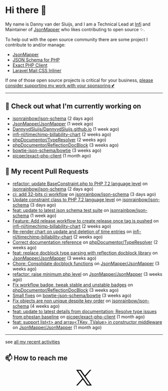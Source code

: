 # Hi there 👋



My name is Danny van der Sluijs, and I am a Technical Lead at [Infi](https://www.infi.nl) and Maintainer of [JsonMapper](https://jsonmapper.net) who likes contributing to open source ✨.

To help out with the open source community there are some project I contribute to and/or manage:
- [JsonMapper](https://github.com/JsonMapper/JsonMapper)
- [JSON Schema for PHP](https://github.com/jsonrainbow/json-schema)
- [Exact PHP Client](https://github.com/picqer/exact-php-client)
- [Laravel Mail CSS Inliner](https://github.com/fedeisas/laravel-mail-css-inliner)

If one of those open source projects is critical for your business, [please consider supporting my work with your sponsoring 💕](https://github.com/sponsors/DannyvdSluijs)

---

## 🔭 Check out what I'm currently working on

- [jsonrainbow/json-schema](https://github.com/jsonrainbow/json-schema) (2 days ago)
- [JsonMapper/JsonMapper](https://github.com/JsonMapper/JsonMapper) (1 week ago)
- [DannyvdSluijs/DannyvdSluijs.github.io](https://github.com/DannyvdSluijs/DannyvdSluijs.github.io) (1 week ago)
- [infi-nl/timechimp-billability-chart](https://github.com/infi-nl/timechimp-billability-chart) (2 weeks ago)
- [phpDocumentor/TypeResolver](https://github.com/phpDocumentor/TypeResolver) (2 weeks ago)
- [phpDocumentor/ReflectionDocBlock](https://github.com/phpDocumentor/ReflectionDocBlock) (3 weeks ago)
- [bowtie-json-schema/bowtie](https://github.com/bowtie-json-schema/bowtie) (3 weeks ago)
- [picqer/exact-php-client](https://github.com/picqer/exact-php-client) (1 month ago)

## 🔨 My recent Pull Requests

- [refactor: update BaseConstraint.php to PHP 7.2 language level](https://github.com/jsonrainbow/json-schema/pull/826) on [jsonrainbow/json-schema](https://github.com/jsonrainbow/json-schema) (2 days ago)
- [ci: add 32-bits ci workflow](https://github.com/jsonrainbow/json-schema/pull/825) on [jsonrainbow/json-schema](https://github.com/jsonrainbow/json-schema) (3 days ago)
- [Update constraint class to PHP 7.2 language level](https://github.com/jsonrainbow/json-schema/pull/824) on [jsonrainbow/json-schema](https://github.com/jsonrainbow/json-schema) (3 days ago)
- [feat: update to latest json schema test suite](https://github.com/jsonrainbow/json-schema/pull/821) on [jsonrainbow/json-schema](https://github.com/jsonrainbow/json-schema) (1 week ago)
- [Feature: Add release workflow to create release once tag is pushed](https://github.com/infi-nl/timechimp-billability-chart/pull/23) on [infi-nl/timechimp-billability-chart](https://github.com/infi-nl/timechimp-billability-chart) (2 weeks ago)
- [Re-render chart on update and deletion of time entries](https://github.com/infi-nl/timechimp-billability-chart/pull/22) on [infi-nl/timechimp-billability-chart](https://github.com/infi-nl/timechimp-billability-chart) (2 weeks ago)
- [Correct documentation reference](https://github.com/phpDocumentor/TypeResolver/pull/216) on [phpDocumentor/TypeResolver](https://github.com/phpDocumentor/TypeResolver) (2 weeks ago)
- [feat: replace docblock type parsing with reflection docblock library](https://github.com/JsonMapper/JsonMapper/pull/199) on [JsonMapper/JsonMapper](https://github.com/JsonMapper/JsonMapper) (3 weeks ago)
- [Chore: Consolidate docblock functions](https://github.com/JsonMapper/JsonMapper/pull/198) on [JsonMapper/JsonMapper](https://github.com/JsonMapper/JsonMapper) (3 weeks ago)
- [refactor: raise minimum php level](https://github.com/JsonMapper/JsonMapper/pull/197) on [JsonMapper/JsonMapper](https://github.com/JsonMapper/JsonMapper) (3 weeks ago)
- [Fix workflow badge, tweak stable and unstable badges](https://github.com/phpDocumentor/ReflectionDocBlock/pull/410) on [phpDocumentor/ReflectionDocBlock](https://github.com/phpDocumentor/ReflectionDocBlock) (3 weeks ago)
- [Small fixes](https://github.com/bowtie-json-schema/bowtie/pull/1958) on [bowtie-json-schema/bowtie](https://github.com/bowtie-json-schema/bowtie) (3 weeks ago)
- [Fix objects are non unique despite key order](https://github.com/jsonrainbow/json-schema/pull/819) on [jsonrainbow/json-schema](https://github.com/jsonrainbow/json-schema) (4 weeks ago)
- [feat: update to latest details from documentation; Resolve type issues from phpstan baseline](https://github.com/picqer/exact-php-client/pull/680) on [picqer/exact-php-client](https://github.com/picqer/exact-php-client) (1 month ago)
- [feat: support list&lt;t&gt; and array&lt;TKey, TValue&gt; in constructor middleware](https://github.com/JsonMapper/JsonMapper/pull/194) on [JsonMapper/JsonMapper](https://github.com/JsonMapper/JsonMapper) (1 month ago)

---

see [all my recent activities](https://DannyvdSluijs.github.io/recent-work.html)


## 📫 How to reach me

<p align="center">
    <a href="https://x.com/EchteDanny" target="blank">
        <picture>
            <source media="(prefers-color-scheme: dark)"
                    srcset="https://raw.githubusercontent.com/DannyvdSluijs/DannyvdSluijs/refs/heads/main/img/logo-white.png"
                    width="50" height="50"
            >
            <img alt="X.com logo"
                 src="https://raw.githubusercontent.com/DannyvdSluijs/DannyvdSluijs/refs/heads/main/img/logo-black.png"
                 width="50" height="50"
            >
        </picture>
    </a>
</p>